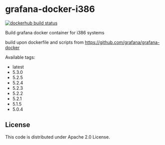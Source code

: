 # grafana-docker-i386
[![dockerhub build status](https://img.shields.io/docker/build/urfin78/grafana-i386.svg)](https://hub.docker.com/r/urfin78/grafana-i386/)

Build grafana docker container for i386 systems

build upon dockerfile and scripts from https://github.com/grafana/grafana-docker

Available tags: 
* latest
* 5.3.0
* 5.2.5
* 5.2.4
* 5.2.3
* 5.2.2
* 5.2.1
* 5.1.5
* 5.0.4

## License
This code is distributed under Apache 2.0 License.
